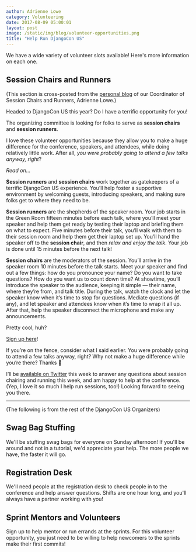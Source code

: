 ```yaml
---
author: Adrienne Lowe
category: Volunteering
date: 2017-08-09 05:00:01
layout: post
image: /static/img/blog/volunteer-opportunities.png
title: "Help Run DjangoCon US"
---
```


We have a wide variety of volunteer slots available! Here's more information on each one.

## Session Chairs and Runners

(This section is cross-posted from the [personal blog](https://codingwithknives.com/2017/08/09/help-run-djangocon/) of our Coordinator of Session Chairs and Runners, Adrienne Lowe.)

Headed to DjangoCon US this year? Do I have a terrific opportunity for you!

The organizing committee is looking for folks to serve as **session chairs** and **session runners**.

I love these volunteer opportunities because they allow you to make a huge difference for the conference, speakers, and attendees, while doing relatively little work. After all, *you were probably going to attend a few talks anyway, right*?

*Read on…*

**Session runners** and **session chairs** work together as gatekeepers of a terrific DjangoCon US experience. You’ll help foster a supportive environment by welcoming guests, introducing speakers, and making sure folks get to where they need to be.

**Session runners** are the shepherds of the speaker room. Your job starts in the Green Room fifteen minutes before each talk, where you’ll meet your speaker and help them get ready by testing their laptop and briefing them on what to expect. Five minutes before their talk, you’ll walk with them to their session room and help them get their laptop set up. You’ll hand the speaker off to the **session chair**, and then *relax and enjoy the talk*. Your job is done until 15 minutes before the next talk!

**Session chairs** are the moderators of the session. You’ll arrive in the speaker room 10 minutes before the talk starts. Meet your speaker and find out a few things: how do you pronounce your name? Do you want to take questions? How do you want us to count down time? At showtime, you’ll introduce the speaker to the audience, keeping it simple — their name, where they’re from, and talk title. During the talk, watch the clock and let the speaker know when it’s time to stop for questions. Mediate questions (if any), and let speaker and attendees know when it’s time to wrap it all up. After that, help the speaker disconnect the microphone and make any announcements.

Pretty cool, huh?

[Sign up here](https://docs.google.com/spreadsheets/d/1yCuPaUFcAK_TVZ-40hP6D7pKeTI6OLMy0SVFo2EEeOk/edit#gid=0)!

If you’re on the fence, consider what I said earlier. You were probably going to attend a few talks anyway, right? Why not make a huge difference while you’re there? Thanks :tada:

I’ll be [available on Twitter](https://twitter.com/adriennefriend) this week to answer any questions about session chairing and running this week, and am happy to help at the conference. (Yep, I love it so much I help run sessions, too!) Looking forward to seeing you there.

---

(The following is from the rest of the DjangoCon US Organizers)

## Swag Bag Stuffing

We'll be stuffing swag bags for everyone on Sunday afternoon! If you'll be around and not in a tutorial, we'd appreciate your help. The more people we have, the faster it will go.

## Registration Desk

We'll need people at the registration desk to check people in to the conference and help answer questions. Shifts are one hour long, and you'll always have a partner working with you!

## Sprint Mentors and Volunteers

Sign up to help mentor or run errands at the sprints. For this volunteer opportunity, you just need to be willing to help newcomers to the sprints make their first commits!
